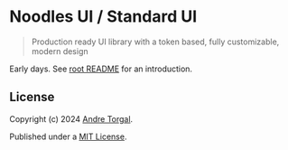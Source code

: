 # Noodles UI / Standard UI

> Production ready UI library with a token based, fully customizable, modern design

Early days. See [root README](../../../README.md) for an introduction.

## License

Copyright (c) 2024 [Andre Torgal](https://andretorgal.com/).

Published under a [MIT License](https://andrezero.mit-license.org/2024).
